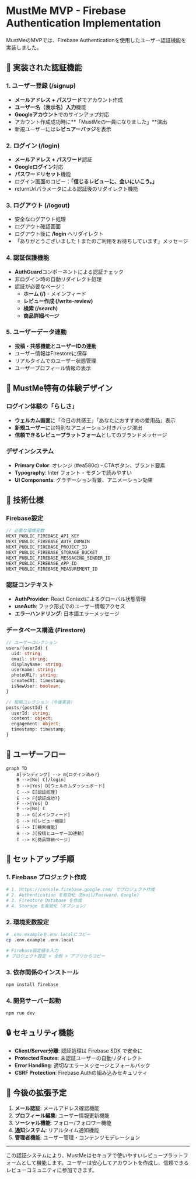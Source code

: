# MustMe MVP - Firebase Authentication Implementation

MustMeのMVPでは、Firebase Authenticationを使用したユーザー認証機能を実装しました。

## 🔐 実装された認証機能

### 1. ユーザー登録 (/signup)
- **メールアドレス + パスワード**でアカウント作成
- **ユーザー名（表示名）入力**機能
- **Googleアカウント**でのサインアップ対応
- アカウント作成成功時に**「MustMeの一員になりました」**演出
- 新規ユーザーには**レビュアーバッジ**を表示

### 2. ログイン (/login)
- **メールアドレス + パスワード**認証
- **Googleログイン**対応
- **パスワードリセット**機能
- ログイン画面のコピー：**「信じるレビューに、会いにいこう。」**
- returnUrlパラメータによる認証後のリダイレクト機能

### 3. ログアウト (/logout)
- 安全なログアウト処理
- ログアウト確認画面
- ログアウト後に **/login** へリダイレクト
- 「ありがとうございました！またのご利用をお待ちしています」メッセージ

### 4. 認証保護機能
- **AuthGuard**コンポーネントによる認証チェック
- 非ログイン時の自動リダイレクト処理
- 認証が必要なページ：
  - **ホーム (/)** - メインフィード
  - **レビュー作成 (/write-review)**
  - **検索 (/search)**
  - **商品詳細ページ**

### 5. ユーザーデータ連動
- **投稿・共感機能とユーザーIDの連動**
- ユーザー情報はFirestoreに保存
- リアルタイムでのユーザー状態管理
- ユーザープロフィール情報の表示

## 🎨 MustMe特有の体験デザイン

### ログイン体験の「らしさ」
- **ウェルカム画面**に「今日の共感王」「あなたにおすすめの愛用品」表示
- **新規ユーザー**には特別なアニメーション付きバッジ演出
- **信頼できるレビュープラットフォーム**としてのブランドメッセージ

### デザインシステム
- **Primary Color**: オレンジ (#ea580c) - CTAボタン、ブランド要素
- **Typography**: Inter フォント - モダンで読みやすい
- **UI Components**: グラデーション背景、アニメーション効果

## 🔧 技術仕様

### Firebase設定
```typescript
// 必要な環境変数
NEXT_PUBLIC_FIREBASE_API_KEY
NEXT_PUBLIC_FIREBASE_AUTH_DOMAIN
NEXT_PUBLIC_FIREBASE_PROJECT_ID
NEXT_PUBLIC_FIREBASE_STORAGE_BUCKET
NEXT_PUBLIC_FIREBASE_MESSAGING_SENDER_ID
NEXT_PUBLIC_FIREBASE_APP_ID
NEXT_PUBLIC_FIREBASE_MEASUREMENT_ID
```

### 認証コンテキスト
- **AuthProvider**: React Contextによるグローバル状態管理
- **useAuth**: フック形式でのユーザー情報アクセス
- **エラーハンドリング**: 日本語エラーメッセージ

### データベース構造 (Firestore)
```typescript
// ユーザーコレクション
users/{userId} {
  uid: string;
  email: string;
  displayName: string;
  username: string;
  photoURL?: string;
  createdAt: timestamp;
  isNewUser: boolean;
}

// 投稿コレクション（今後実装）
posts/{postId} {
  userId: string;
  content: object;
  engagement: object;
  timestamp: timestamp;
}
```

## 📱 ユーザーフロー

```mermaid
graph TD
    A[ランディング] --> B{ログイン済み?}
    B -->|No| C[/login]
    B -->|Yes| D[ウェルカムダッシュボード]
    C --> E[認証処理]
    E --> F{認証成功?}
    F -->|Yes| D
    F -->|No| C
    D --> G[メインフィード]
    G --> H[レビュー機能]
    G --> I[検索機能]
    H --> J[投稿とユーザーID連動]
    I --> K[商品詳細ページ]
```

## 🚀 セットアップ手順

### 1. Firebase プロジェクト作成
```bash
# 1. https://console.firebase.google.com/ でプロジェクト作成
# 2. Authentication を有効化（Email/Password、Google）
# 3. Firestore Database を作成
# 4. Storage を有効化（オプション）
```

### 2. 環境変数設定
```bash
# .env.exampleを.env.localにコピー
cp .env.example .env.local

# Firebase設定値を入力
# プロジェクト設定 > 全般 > アプリからコピー
```

### 3. 依存関係のインストール
```bash
npm install firebase
```

### 4. 開発サーバー起動
```bash
npm run dev
```

## 🔒 セキュリティ機能

- **Client/Server分離**: 認証処理は Firebase SDK で安全に
- **Protected Routes**: 未認証ユーザーの自動リダイレクト
- **Error Handling**: 適切なエラーメッセージとフォールバック
- **CSRF Protection**: Firebase Authの組み込みセキュリティ

## 🎯 今後の拡張予定

1. **メール認証**: メールアドレス確認機能
2. **プロフィール編集**: ユーザー情報更新機能
3. **ソーシャル機能**: フォロー/フォロワー機能
4. **通知システム**: リアルタイム通知機能
5. **管理者機能**: ユーザー管理・コンテンツモデレーション

---

この認証システムにより、MustMeはセキュアで使いやすいレビュープラットフォームとして機能します。ユーザーは安心してアカウントを作成し、信頼できるレビューコミュニティに参加できます。